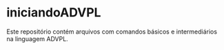 # iniciandoADVPL
Este repositório contém arquivos com comandos básicos e intermediários na linguagem ADVPL. 
